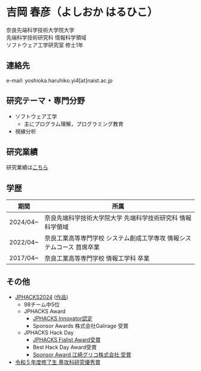 # 吉岡 春彦（よしおか はるひこ）
奈良先端科学技術大学院大学<br>
先端科学技術研究科 情報科学領域<br>
ソフトウェア工学研究室 修士1年

## 連絡先
e-mail: yoshioka.haruhiko.yi4[at]naist.ac.jp

## 研究テーマ・専門分野
- ソフトウェア工学
  - 主にプログラム理解，プログラミング教育
- 視線分析

## 研究業績
研究業績は[こちら](achievements.md)

## 学歴

| 期間 | 所属 |
|-------|--------|
| 2024/04~ | 奈良先端科学技術大学院大学 先端科学技術研究科 情報科学領域 |
| 2022/04~ | 奈良工業高等専門学校 システム創成工学専攻 情報システムコース 首席卒業 |
| 2017/04~ | 奈良工業高等専門学校 情報工学科 卒業 |

## その他
- [JPHACKS2024](https://jphacks.com/2024/) ([作品](https://github.com/jphacks/os_2407))
  - 98チーム中5位
  - JPHACKS Award
    - [JPHACKS Innovator認定](https://jphacks.com/2024/result/)
    - Sponsor Awards 株式会社Galirage 受賞
  - JPHACKS Hack Day
    - [JPHACKS Fialist Award受賞](https://jphacks.com/information/award-finalists2024/#:~:text=Eventpix(OS_2407%EF%BC%9AEventpix))
    - Best Hack Day Award受賞
    - [Sponsor Award 江崎グリコ株式会社 受賞](https://www.glico.com/jp/health/contents/JPHACKS_2024/)
- [令和５年度修了生 専攻科研究優秀賞](https://www.nara-k.ac.jp/life/CAMPUS141.pdf)
